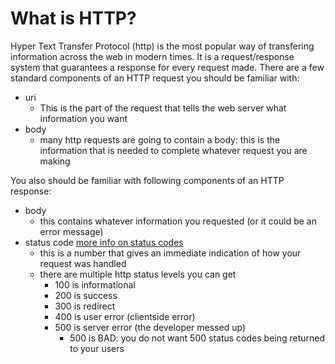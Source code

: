 # What is HTTP?
Hyper Text Transfer Protocol (http) is the most popular way of transfering information across the web in modern times. It is a request/response system that guarantees a response for every request made. There are a few standard components of an HTTP request you should be familiar with:
- uri
    - This is the part of the request that tells the web server what information you want
- body
    - many http requests are going to contain a body: this is the information that is needed to complete whatever request you are making

You also should be familiar with following components of an HTTP response:
- body
    - this contains whatever information you requested (or it could be an error message)
- status code [more info on status codes](https://developer.mozilla.org/en-US/docs/Web/HTTP/Status
)
    - this is a number that gives an immediate indication of how your request was handled
    - there are multiple http status levels you can get
        - 100 is informational
        - 200 is success
        - 300 is redirect
        - 400 is user error (clientside error)
        - 500 is server error (the developer messed up)
            - 500 is BAD: you do not want 500 status codes being returned to your users